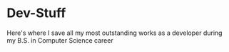 # Dev-Stuff
Here's where I save all my most outstanding works as a developer during my B.S. in Computer Science career
